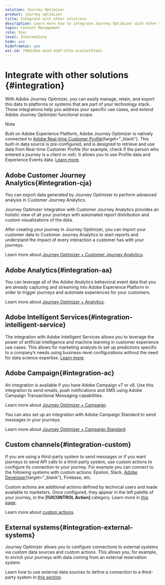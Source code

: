 ```yaml
---
solution: Journey Optimizer
product: journey optimizer
title: Integrate with other solutions
description: Learn more how to integrate Journey Optimizer with other solutions
topic: Content Management
role: User
level: Intermediate
hide: yes
hidefromtoc: yes
exl-id: 700dc66e-ae2d-418f-b75e-ece15af57ab3
---
```

# Integrate with other solutions {#integration}

With Adobe Journey Optimizer, you can easily manage, retain, and export this data to platforms or systems that are part of your technology stack. These integrations help you address your specific use cases, and extend Adobe Journey Optimizer functional scope.

>[!NOTE]
>
> Built on Adobe Experience Platform, Adobe Journey Optimizer is natively connected to [Adobe Real-time Customer Profile](https://experienceleague.adobe.com/docs/experience-platform/profile/home.html){target="_blank"}. This built-in data source is pre-configured, and is designed to retrieve and use data from Real-time Customer Profile (for example, check if the person who entered a journey is a client or not). It allows you to use Profile data and Experience Events data. [Learn more](../datasource/adobe-experience-platform-data-source.md).
>


## Adobe Customer Journey Analytics{#integration-cja}

You can export data generated by Journey Optimizer to perform advanced analysis in Customer Journey Analytics.

Journey Optimizer integration with Customer Journey Analytics provides an holistic view of all your journeys with automated report distribution and custom visualizations of the data.

After creating your journey in Journey Optimizer, you can import your customer data to Customer Journey Analytics to start reports and understand the impact of every interaction a customer has with your journeys.

Learn more about [Journey Optimizer + Customer Journey Analytics](../reports/cja-ajo.md).

## Adobe Analytics{#integration-aa}

You can leverage all of the Adobe Analytics behavioral event data that you are already capturing and streaming into Adobe Experience Platform in order to trigger journeys and automate experiences for your customers.

Learn more about [Journey Optimizer + Analytics](../event/about-analytics.md).

## Adobe Intelligent Services{#integration-intelligent-service}

The integration with Adobe Intelligent Services allows you to leverage the power of artificial intelligence and machine learning in customer experience use cases. This allows for marketing analysts to set up predictions specific to a company’s needs using business-level configurations without the need for data science expertise. [Learn more](../building-journeys/ai-services-overview.md).


## Adobe Campaign{#integration-ac}

An integration is available if you have Adobe Campaign v7 or v8. Use this integration to send emails, push notifications and SMS using Adobe Campaign Transactional Messaging capabilities.

Learn more about [Journey Optimizer + Campaign](../building-journeys/ajo-ac.md).

You can also set up an integration with Adobe Campaign Standard to send messages in your journeys.

Learn more about [Journey Optimizer + Campaign Standard](../building-journeys/ajo-ac.md).

## Custom channels{#integration-custom}

If you are using a third-party system to send messages or if you want journeys to send API calls to a third-party system, use custom actions to configure its connection to your journey. For example you can connect to the following systems with custom actions: Epsilon, Slack, [Adobe Developer](https://developer.adobe.com){target="_blank"}, Firebase, etc.

Custom actions are additional actions defined by technical users and made available to marketers. Once configured, they appear in the left palette of your journey, in the **[!UICONTROL Action]** category. Learn more in [this page](../building-journeys/about-journey-activities.md#action-activities). 

Learn more about [custom actions](../action/about-custom-action-configuration.md).

## External systems{#integration-external-systems}

Journey Optimizer allows you to configure connections to external systems via custom data sources and custom actions. This allows you, for example, to enrich your journeys with data coming from an external reservation system.

Learn how to use external data sources to define a connection to a third-party system in [this section](../datasource/external-data-sources.md).
